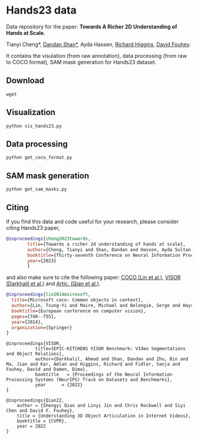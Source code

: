# Hands23 data

Data repository for the paper: **Towards A Richer 2D Understanding of Hands at Scale.**

Tianyi Cheng*, [Dandan Shan*](https://ddshan.github.io/), Ayda Hassen, [Richard Higgins](https://relh.net/), [David Fouhey](https://cs.nyu.edu/~fouhey/).

It contains the visulation (from raw annotation), data processing (from raw to COCO format), SAM mask generation for Hands23 dataset.

## Download
```
wget 
```


## Visualization
```
python vis_hands23.py
```

## Data processing
```
python get_coco_format.py
```


## SAM mask generation
```
python get_sam_masks.py
```


## Citing

If you find this data and code useful for your research, please consider citing Hands23 paper,

```bibtex
@inproceedings{cheng2023towards,
        title={Towards a richer 2d understanding of hands at scale},
        author={Cheng, Tianyi and Shan, Dandan and Hassen, Ayda Sultan and Higgins, Richard Ely Locke and Fouhey, David},
        booktitle={Thirty-seventh Conference on Neural Information Processing Systems},
        year={2023}
        }

```

and also make sure to cite the following paper: [COCO (Lin et al.)](https://cocodataset.org/#home), [VISOR (Darkhalil et al.)](https://epic-kitchens.github.io/VISOR/) and [Artic. (Qian et al.)](https://jasonqsy.github.io/Articulation3D/).
```bibtex
@inproceedings{lin2014microsoft,
  title={Microsoft coco: Common objects in context},
  author={Lin, Tsung-Yi and Maire, Michael and Belongie, Serge and Hays, James and Perona, Pietro and Ramanan, Deva and Doll{\'a}r, Piotr and Zitnick, C Lawrence},
  booktitle={European conference on computer vision},
  pages={740--755},
  year={2014},
  organization={Springer}
}
```

```
@inproceedings{VISOR,
           title={EPIC-KITCHENS VISOR Benchmark: VIdeo Segmentations and Object Relations},
           author={Darkhalil, Ahmad and Shan, Dandan and Zhu, Bin and Ma, Jian and Kar, Amlan and Higgins, Richard and Fidler, Sanja and Fouhey, David and Damen, Dima},
           booktitle   = {Proceedings of the Neural Information Processing Systems (NeurIPS) Track on Datasets and Benchmarks},
           year      = {2022}
} 
```

```
@inproceedings{Qian22,
    author = {Shengyi Qian and Linyi Jin and Chris Rockwell and Siyi Chen and David F. Fouhey},
    title = {Understanding 3D Object Articulation in Internet Videos},
    booktitle = {CVPR},
    year = 2022
}
```